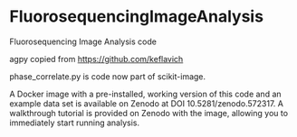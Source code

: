 # FluorosequencingImageAnalysis
Fluorosequencing Image Analysis code

agpy copied from https://github.com/keflavich

phase_correlate.py is code now part of scikit-image.

A Docker image with a pre-installed, working version of this code and an example data set is available on Zenodo at DOI 10.5281/zenodo.572317. A walkthrough tutorial is provided on Zenodo with the image, allowing you to immediately start running analysis.

